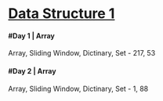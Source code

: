 # [Data Structure 1](https://leetcode.com/study-plan/data-structure/?progress=5cf0mcv)

#### #Day 1 | Array 
Array, Sliding Window, Dictinary, Set - 217, 53

#### #Day 2 | Array 
Array, Sliding Window, Dictinary, Set - 1, 88
